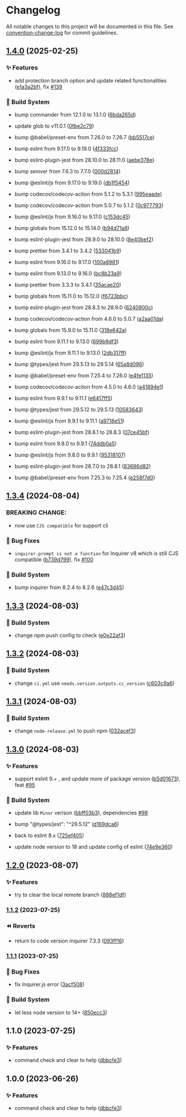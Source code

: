 # Changelog

All notable changes to this project will be documented in this file. See [convention-change-log](https://github.com/convention-change/convention-change-log) for commit guidelines.

## [1.4.0](https://github.com/bridgewwater/git-tidier/compare/1.3.4...v1.4.0) (2025-02-25)

### ✨ Features

* add protection branch option and update related functionalities ([e1a3a2bf](https://github.com/bridgewwater/git-tidier/commit/e1a3a2bfd95c8d6f1eefc653840c20685e3435ad)), fix [#139](https://github.com/bridgewwater/git-tidier/issues/139)

### 👷‍ Build System

* bump commander from 12.1.0 to 13.1.0 ([6bda265d](https://github.com/bridgewwater/git-tidier/commit/6bda265d7b13c8b48fba99c7b46e743a1c4f2748))

* update glob to v11.0.1 ([0fbe2c79](https://github.com/bridgewwater/git-tidier/commit/0fbe2c793a6f336df27886ae42372c96d1a9d081))

* bump @babel/preset-env from 7.26.0 to 7.26.7 ([bb5517ce](https://github.com/bridgewwater/git-tidier/commit/bb5517ceba4a20f72cb20f54a617c100ff1d1740))

* bump eslint from 9.17.0 to 9.19.0 ([4f333fcc](https://github.com/bridgewwater/git-tidier/commit/4f333fcc46a29f0d8fe9d6b5c29336d7c674c350))

* bump eslint-plugin-jest from 28.10.0 to 28.11.0 ([aebe378e](https://github.com/bridgewwater/git-tidier/commit/aebe378e9ef44f7644fc972bc5b7790cc915046a))

* bump semver from 7.6.3 to 7.7.0 ([000d2814](https://github.com/bridgewwater/git-tidier/commit/000d2814f1c01c4016ed1b6a4af742b5a60925d0))

* bump @eslint/js from 9.17.0 to 9.19.0 ([db1f5454](https://github.com/bridgewwater/git-tidier/commit/db1f545410c2f25a6e531176c56f242bb2ad47c5))

* bump codecov/codecov-action from 5.1.2 to 5.3.1 ([995eaade](https://github.com/bridgewwater/git-tidier/commit/995eaade164570723c2907a8fabf1f48b606136c))

* bump codecov/codecov-action from 5.0.7 to 5.1.2 ([0c977793](https://github.com/bridgewwater/git-tidier/commit/0c9777930d9c8c95ced17d17c0992e34f3d24339))

* bump @eslint/js from 9.16.0 to 9.17.0 ([c153dc45](https://github.com/bridgewwater/git-tidier/commit/c153dc4594a89c476dfbfcbf6d7a6d8e30c236b7))

* bump globals from 15.12.0 to 15.14.0 ([b94d71a8](https://github.com/bridgewwater/git-tidier/commit/b94d71a851b51889e96856d8b6322253326cb146))

* bump eslint-plugin-jest from 28.9.0 to 28.10.0 ([8e40bef2](https://github.com/bridgewwater/git-tidier/commit/8e40bef2da025bcdc7eb31b357c12c8c28319fc7))

* bump prettier from 3.4.1 to 3.4.2 ([533041b9](https://github.com/bridgewwater/git-tidier/commit/533041b9670a276e8e6fa4bfad0327677764dfda))

* bump eslint from 9.16.0 to 9.17.0 ([100a8981](https://github.com/bridgewwater/git-tidier/commit/100a898117452e728c774be1af231cf33326a9ca))

* bump eslint from 9.13.0 to 9.16.0 ([bc8b23a9](https://github.com/bridgewwater/git-tidier/commit/bc8b23a999c1ebf3a6a5eee360083e5dc1700cea))

* bump prettier from 3.3.3 to 3.4.1 ([35acae20](https://github.com/bridgewwater/git-tidier/commit/35acae20bbd75d42c705164bb08abf1b68add22c))

* bump globals from 15.11.0 to 15.12.0 ([f6723bbc](https://github.com/bridgewwater/git-tidier/commit/f6723bbcfe300cbdf54446157d493873aeb8e61c))

* bump eslint-plugin-jest from 28.8.3 to 28.9.0 ([6240900c](https://github.com/bridgewwater/git-tidier/commit/6240900c49d70e46a00d0dc2c01646f19a3a1130))

* bump codecov/codecov-action from 4.6.0 to 5.0.7 ([a2aa01da](https://github.com/bridgewwater/git-tidier/commit/a2aa01da393fc9361ddffba29777248609b06fea))

* bump globals from 15.9.0 to 15.11.0 ([318e642a](https://github.com/bridgewwater/git-tidier/commit/318e642ab5b7e87c24e8991ba17fce2821136642))

* bump eslint from 9.11.1 to 9.13.0 ([699b9df3](https://github.com/bridgewwater/git-tidier/commit/699b9df3a000be86a406526a2dbd224495112121))

* bump @eslint/js from 9.11.1 to 9.13.0 ([2db317ff](https://github.com/bridgewwater/git-tidier/commit/2db317ff4bff0b4384f9506a424541b7c947ba52))

* bump @types/jest from 29.5.13 to 29.5.14 ([65a8d096](https://github.com/bridgewwater/git-tidier/commit/65a8d0964999c2f752369b8a7ad59119e08df210))

* bump @babel/preset-env from 7.25.4 to 7.26.0 ([e4fe1135](https://github.com/bridgewwater/git-tidier/commit/e4fe1135eb1573d48e7be850f54cb702bba287d6))

* bump codecov/codecov-action from 4.5.0 to 4.6.0 ([a41894e1](https://github.com/bridgewwater/git-tidier/commit/a41894e106e2122911684602dbbb05a32f045964))

* bump eslint from 9.9.1 to 9.11.1 ([e6417ff5](https://github.com/bridgewwater/git-tidier/commit/e6417ff5c2fff4c361b0fb71b336c569c4e82e62))

* bump @types/jest from 29.5.12 to 29.5.13 ([10583643](https://github.com/bridgewwater/git-tidier/commit/10583643e72f8c74206e6cea07e87b9df3cc7604))

* bump @eslint/js from 9.9.1 to 9.11.1 ([a9718e51](https://github.com/bridgewwater/git-tidier/commit/a9718e51b61578cc9b5aced049376e4ef577b452))

* bump eslint-plugin-jest from 28.8.1 to 28.8.3 ([07ce45bf](https://github.com/bridgewwater/git-tidier/commit/07ce45bfd576ccc773789b4ec5b34c7c2d2df91d))

* bump eslint from 9.8.0 to 9.9.1 ([74ddb0a5](https://github.com/bridgewwater/git-tidier/commit/74ddb0a51adc5452385e0c81d4a7a2a247051b9c))

* bump @eslint/js from 9.8.0 to 9.9.1 ([95318107](https://github.com/bridgewwater/git-tidier/commit/953181078faac513a16e16ee95d12736a8c0d7db))

* bump eslint-plugin-jest from 28.7.0 to 28.8.1 ([83686d82](https://github.com/bridgewwater/git-tidier/commit/83686d8244786a4e874ed8ac775e975b2ad97e92))

* bump @babel/preset-env from 7.25.3 to 7.25.4 ([e258f7d0](https://github.com/bridgewwater/git-tidier/commit/e258f7d01dcc56b8f45131c2657762fad9d43658))

## [1.3.4](https://github.com/bridgewwater/git-tidier/compare/1.3.3...v1.3.4) (2024-08-04)

### BREAKING CHANGE:

* now use `CJS compatible` for support cli

### 🐛 Bug Fixes

* `inquirer.prompt is not a function` for Inquirer v8 which is still CJS compatible ([b739d799](https://github.com/bridgewwater/git-tidier/commit/b739d7994ed4bf6ae4f9c625d076cf724eb043ea)), fix [#100](https://github.com/bridgewwater/git-tidier/issues/100)

### 👷‍ Build System

* bump inquirer from 8.2.4 to 8.2.6 ([e47c3d45](https://github.com/bridgewwater/git-tidier/commit/e47c3d45e588ffbec410b5c06dac3584da259c9e))

## [1.3.3](https://github.com/bridgewwater/git-tidier/compare/1.3.2...v1.3.3) (2024-08-03)

### 👷‍ Build System

* change npm push config to check ([e0e22af3](https://github.com/bridgewwater/git-tidier/commit/e0e22af353a6194042e9f7ffece68e634ab3f630))

## [1.3.2](https://github.com/bridgewwater/git-tidier/compare/1.3.1...v1.3.2) (2024-08-03)

### 👷‍ Build System

* change `ci.yml` use `needs.version.outputs.cc_version` ([c603c9a6](https://github.com/bridgewwater/git-tidier/commit/c603c9a6caf0697330e0760d64c5d3b183b3a7d4))

## [1.3.1](https://github.com/bridgewwater/git-tidier/compare/1.3.0...v1.3.1) (2024-08-03)

### 👷‍ Build System

* change `node-release.yml` to push npm ([032acef3](https://github.com/bridgewwater/git-tidier/commit/032acef32785a587d7d33a1af8bcff30ef0aab0e))

## [1.3.0](https://github.com/bridgewwater/git-tidier/compare/1.2.0...v1.3.0) (2024-08-03)

### ✨ Features

* support eslint 9.+ , and update more of package version ([b5d01673](https://github.com/bridgewwater/git-tidier/commit/b5d016732f625fc5031eb63f9fd423f2053732a1)), feat [#95](https://github.com/bridgewwater/git-tidier/issues/95)

### 👷‍ Build System

* update lib `Minor` verison ([bbff03b3](https://github.com/bridgewwater/git-tidier/commit/bbff03b307a1946ca338781e41783d8eda969a2d)), dependencies [#98](https://github.com/bridgewwater/git-tidier/issues/98)

* bump "@types/jest": "^29.5.12" ([d169dca6](https://github.com/bridgewwater/git-tidier/commit/d169dca68f1d83f9079dee1970dbe88c9e232447))

* back to eslint 8.x ([725ef405](https://github.com/bridgewwater/git-tidier/commit/725ef4057d0fdc4e6c98ff7cc2831ad3210c1e05))

* update node version to 18 and update config of eslint ([74e9e360](https://github.com/bridgewwater/git-tidier/commit/74e9e36093d5e024918f7bdd8534b7ee53c18ef9))

## [1.2.0](https://github.com/bridgewwater/git-tidier/compare/1.1.2...v1.2.0) (2023-08-07)

### ✨ Features

* try to clear the local remote branch ([888ef1df](https://github.com/bridgewwater/git-tidier/commit/888ef1df0df90036fb176528b1373c56807b4777))

### [1.1.2](https://github.com/bridgewwater/git-tidier/compare/v1.1.1...v1.1.2) (2023-07-25)

### ⏪ Reverts

* return to code version inquirer 7.3.3 ([093ff16](https://github.com/bridgewwater/git-tidier/commit/093ff1616429b1687b6f122e0a463e6efe97ebd9))

### [1.1.1](https://github.com/bridgewwater/git-tidier/compare/v1.1.0...v1.1.1) (2023-07-25)

### 🐛 Bug Fixes

* fix Inquirer.js error ([3acf508](https://github.com/bridgewwater/git-tidier/commit/3acf508c7a21961247839ec224237b8c3f5d09d8))

### 👷‍ Build System

* let less node version to 14+ ([850ecc3](https://github.com/bridgewwater/git-tidier/commit/850ecc3287d9b39efddb15f0f5ea136e836baeff))

## 1.1.0 (2023-07-25)

### ✨ Features

* command check and clear to help ([dbbcfe3](https://github.com/bridgewwater/git-tidier/commit/dbbcfe38d8347bebb69b0b3851928753ee8ef6b3))

## 1.0.0 (2023-06-26)

### ✨ Features

* command check and clear to help ([dbbcfe3](https://github.com/bridgewwater/git-tidier/commit/dbbcfe38d8347bebb69b0b3851928753ee8ef6b3))
